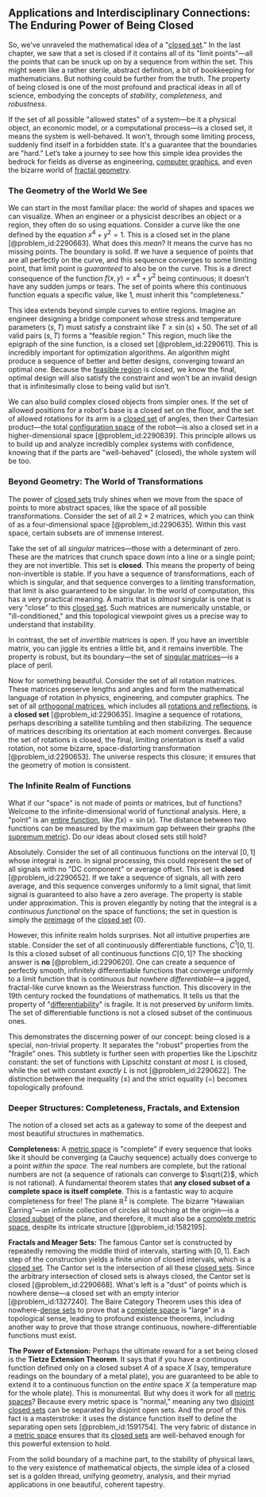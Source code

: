 ## Applications and Interdisciplinary Connections: The Enduring Power of Being Closed

So, we’ve unraveled the mathematical idea of a "[closed set](@article_id:135952)." In the last chapter, we saw that a set is closed if it contains all of its "limit points"—all the points that can be snuck up on by a sequence from within the set. This might seem like a rather sterile, abstract definition, a bit of bookkeeping for mathematicians. But nothing could be further from the truth. The property of being closed is one of the most profound and practical ideas in all of science, embodying the concepts of *stability*, *completeness*, and *robustness*.

If the set of all possible "allowed states" of a system—be it a physical object, an economic model, or a computational process—is a closed set, it means the system is well-behaved. It won’t, through some limiting process, suddenly find itself in a forbidden state. It's a guarantee that the boundaries are "hard." Let’s take a journey to see how this simple idea provides the bedrock for fields as diverse as engineering, [computer graphics](@article_id:147583), and even the bizarre world of [fractal geometry](@article_id:143650).

### The Geometry of the World We See

We can start in the most familiar place: the world of shapes and spaces we can visualize. When an engineer or a physicist describes an object or a region, they often do so using equations. Consider a curve like the one defined by the equation $x^4 + y^2 = 1$. This is a closed set in the plane [@problem_id:2290663]. What does this *mean*? It means the curve has no missing points. The boundary is solid. If we have a sequence of points that are all perfectly on the curve, and this sequence converges to some limiting point, that limit point is *guaranteed* to also be on the curve. This is a direct consequence of the function $f(x,y) = x^4 + y^2$ being continuous; it doesn't have any sudden jumps or tears. The set of points where this continuous function equals a specific value, like 1, must inherit this "completeness."

This idea extends beyond simple curves to entire regions. Imagine an engineer designing a bridge component whose stress and temperature parameters $(s, T)$ must satisfy a constraint like $T \ge \sin(s) + 50$. The set of all valid pairs $(s, T)$ forms a "feasible region." This region, much like the epigraph of the sine function, is a closed set [@problem_id:2290611]. This is incredibly important for optimization algorithms. An algorithm might produce a sequence of better and better designs, converging toward an optimal one. Because the [feasible region](@article_id:136128) is closed, we know the final, optimal design will also satisfy the constraint and won't be an invalid design that is infinitesimally close to being valid but isn't.

We can also build complex closed objects from simpler ones. If the set of allowed positions for a robot's base is a closed set on the floor, and the set of allowed rotations for its arm is a [closed set](@article_id:135952) of angles, then their Cartesian product—the total [configuration space](@article_id:149037) of the robot—is also a closed set in a higher-dimensional space [@problem_id:2290639]. This principle allows us to build up and analyze incredibly complex systems with confidence, knowing that if the parts are "well-behaved" (closed), the whole system will be too.

### Beyond Geometry: The World of Transformations

The power of [closed sets](@article_id:136674) truly shines when we move from the space of points to more abstract spaces, like the space of all possible transformations. Consider the set of all $2 \times 2$ matrices, which you can think of as a four-dimensional space [@problem_id:2290635]. Within this vast space, certain subsets are of immense interest.

Take the set of all *singular* matrices—those with a determinant of zero. These are the matrices that crunch space down into a line or a single point; they are not invertible. This set is **closed**. This means the property of being non-invertible is stable. If you have a sequence of transformations, each of which is singular, and that sequence converges to a limiting transformation, that limit is also guaranteed to be singular. In the world of computation, this has a very practical meaning. A matrix that is *almost* singular is one that is very "close" to this [closed set](@article_id:135952). Such matrices are numerically unstable, or "ill-conditioned," and this topological viewpoint gives us a precise way to understand that instability.

In contrast, the set of *invertible* matrices is open. If you have an invertible matrix, you can jiggle its entries a little bit, and it remains invertible. The property is robust, but its boundary—the set of [singular matrices](@article_id:149102)—is a place of peril.

Now for something beautiful. Consider the set of all rotation matrices. These matrices preserve lengths and angles and form the mathematical language of rotation in physics, engineering, and computer graphics. The set of all [orthogonal matrices](@article_id:152592), which includes all [rotations and reflections](@article_id:136382), is a **closed set** [@problem_id:2290635]. Imagine a sequence of rotations, perhaps describing a satellite tumbling and then stabilizing. The sequence of matrices describing its orientation at each moment converges. Because the set of rotations is closed, the final, limiting orientation is itself a valid rotation, not some bizarre, space-distorting transformation [@problem_id:2290653]. The universe respects this closure; it ensures that the geometry of motion is consistent.

### The Infinite Realm of Functions

What if our "space" is not made of points or matrices, but of functions? Welcome to the infinite-dimensional world of functional analysis. Here, a "point" is an [entire function](@article_id:178275), like $f(x) = \sin(x)$. The distance between two functions can be measured by the maximum gap between their graphs (the [supremum metric](@article_id:142189)). Do our ideas about closed sets still hold?

Absolutely. Consider the set of all continuous functions on the interval $[0,1]$ whose integral is zero. In signal processing, this could represent the set of all signals with no "DC component" or average offset. This set is **closed** [@problem_id:2290652]. If we take a sequence of signals, all with zero average, and this sequence converges uniformly to a limit signal, that limit signal is guaranteed to also have a zero average. The property is stable under approximation. This is proven elegantly by noting that the integral is a *continuous functional* on the space of functions; the set in question is simply the [preimage](@article_id:150405) of the [closed set](@article_id:135952) $\{0\}$.

However, this infinite realm holds surprises. Not all intuitive properties are stable. Consider the set of all continuously differentiable functions, $C^1[0,1]$. Is this a closed subset of all continuous functions $C[0,1]$? The shocking answer is **no** [@problem_id:2290620]. One can create a sequence of perfectly smooth, infinitely differentiable functions that converge uniformly to a limit function that is continuous *but nowhere differentiable*—a jagged, fractal-like curve known as the Weierstrass function. This discovery in the 19th century rocked the foundations of mathematics. It tells us that the property of "[differentiability](@article_id:140369)" is fragile. It is not preserved by uniform limits. The set of differentiable functions is not a closed subset of the continuous ones.

This demonstrates the discerning power of our concept: being closed is a special, non-trivial property. It separates the "robust" properties from the "fragile" ones. This subtlety is further seen with properties like the Lipschitz constant: the set of functions with Lipschitz constant *at most* $L$ is closed, while the set with constant *exactly* $L$ is not [@problem_id:2290622]. The distinction between the inequality ($\le$) and the strict equality ($=$) becomes topologically profound.

### Deeper Structures: Completeness, Fractals, and Extension

The notion of a closed set acts as a gateway to some of the deepest and most beautiful structures in mathematics.

**Completeness:** A [metric space](@article_id:145418) is "complete" if every sequence that looks like it should be converging (a Cauchy sequence) actually does converge to a point *within the space*. The real numbers are complete, but the rational numbers are not (a sequence of rationals can converge to $\sqrt{2}$, which is not rational). A fundamental theorem states that **any closed subset of a complete space is itself complete**. This is a fantastic way to acquire completeness for free! The plane $\mathbb{R}^2$ is complete. The bizarre "Hawaiian Earring"—an infinite collection of circles all touching at the origin—is a [closed subset](@article_id:154639) of the plane, and therefore, it must also be a [complete metric space](@article_id:139271), despite its intricate structure [@problem_id:1582195].

**Fractals and Meager Sets:** The famous Cantor set is constructed by repeatedly removing the middle third of intervals, starting with $[0,1]$. Each step of the construction yields a finite union of closed intervals, which is a [closed set](@article_id:135952). The Cantor set is the intersection of all these [closed sets](@article_id:136674). Since the arbitrary intersection of closed sets is always closed, the Cantor set is closed [@problem_id:2290668]. What's left is a "dust" of points which is nowhere dense—a closed set with an empty interior [@problem_id:1327240]. The Baire Category Theorem uses this idea of nowhere-[dense sets](@article_id:146563) to prove that a [complete space](@article_id:159438) is "large" in a topological sense, leading to profound existence theorems, including another way to prove that those strange continuous, nowhere-differentiable functions must exist.

**The Power of Extension:** Perhaps the ultimate reward for a set being closed is the **Tietze Extension Theorem**. It says that if you have a continuous function defined only on a closed subset $A$ of a space $X$ (say, temperature readings on the boundary of a metal plate), you are guaranteed to be able to extend it to a continuous function on the *entire* space $X$ (a temperature map for the whole plate). This is monumental. But why does it work for all [metric spaces](@article_id:138366)? Because every metric space is "normal," meaning any two [disjoint closed sets](@article_id:151684) can be separated by disjoint open sets. And the proof of this fact is a masterstroke: it uses the distance function itself to define the separating open sets [@problem_id:1591754]. The very fabric of distance in a [metric space](@article_id:145418) ensures that its [closed sets](@article_id:136674) are well-behaved enough for this powerful extension to hold.

From the solid boundary of a machine part, to the stability of physical laws, to the very existence of mathematical objects, the simple idea of a closed set is a golden thread, unifying geometry, analysis, and their myriad applications in one beautiful, coherent tapestry.